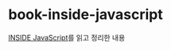 # book-inside-javascript

[INSIDE JavaScript](https://www.kyobobook.co.kr/product/detailViewKor.laf?ejkGb=KOR&mallGb=KOR&barcode=9788968480652&orderClick=LAG&Kc=)를 읽고 정리한 내용
